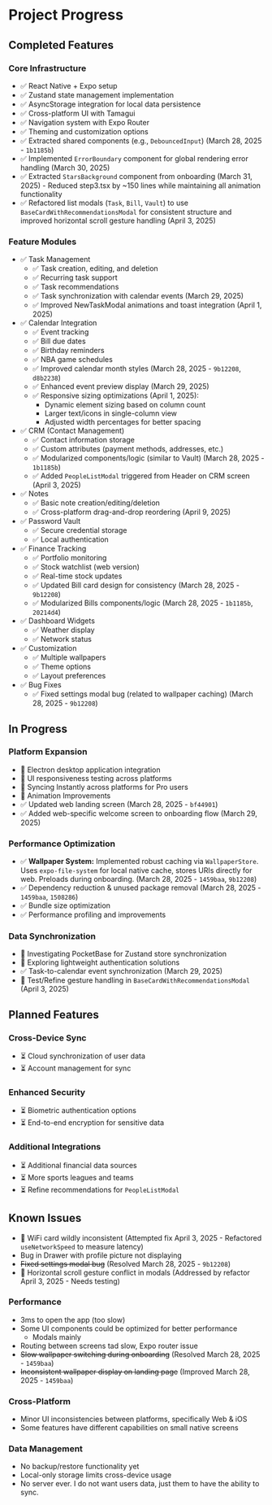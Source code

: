 # Project Progress

## Completed Features

### Core Infrastructure
- ✅ React Native + Expo setup
- ✅ Zustand state management implementation
- ✅ AsyncStorage integration for local data persistence
- ✅ Cross-platform UI with Tamagui
- ✅ Navigation system with Expo Router
- ✅ Theming and customization options
- ✅ Extracted shared components (e.g., `DebouncedInput`) (March 28, 2025 - `1b1185b`)
- ✅ Implemented `ErrorBoundary` component for global rendering error handling (March 30, 2025)
- ✅ Extracted `StarsBackground` component from onboarding (March 31, 2025) - Reduced step3.tsx by ~150 lines while maintaining all animation functionality
- ✅ Refactored list modals (`Task`, `Bill`, `Vault`) to use `BaseCardWithRecommendationsModal` for consistent structure and improved horizontal scroll gesture handling (April 3, 2025)

### Feature Modules
- ✅ Task Management
  - ✅ Task creation, editing, and deletion
  - ✅ Recurring task support
  - ✅ Task recommendations
  - ✅ Task synchronization with calendar events (March 29, 2025)
  - ✅ Improved NewTaskModal animations and toast integration (April 1, 2025)
- ✅ Calendar Integration
  - ✅ Event tracking
  - ✅ Bill due dates
  - ✅ Birthday reminders
  - ✅ NBA game schedules
  - ✅ Improved calendar month styles (March 28, 2025 - `9b12208`, `d8b2238`)
  - ✅ Enhanced event preview display (March 29, 2025)
  - ✅ Responsive sizing optimizations (April 1, 2025):
    - Dynamic element sizing based on column count
    - Larger text/icons in single-column view
    - Adjusted width percentages for better spacing
- ✅ CRM (Contact Management)
  - ✅ Contact information storage
  - ✅ Custom attributes (payment methods, addresses, etc.)
  - ✅ Modularized components/logic (similar to Vault) (March 28, 2025 - `1b1185b`)
  - ✅ Added `PeopleListModal` triggered from Header on CRM screen (April 3, 2025)
- ✅ Notes
  - ✅ Basic note creation/editing/deletion
  - ✅ Cross-platform drag-and-drop reordering (April 9, 2025)
- ✅ Password Vault
  - ✅ Secure credential storage
  - ✅ Local authentication
- ✅ Finance Tracking
  - ✅ Portfolio monitoring
  - ✅ Stock watchlist (web version)
  - ✅ Real-time stock updates
  - ✅ Updated Bill card design for consistency (March 28, 2025 - `9b12208`)
  - ✅ Modularized Bills components/logic (March 28, 2025 - `1b1185b`, `20214d4`)
- ✅ Dashboard Widgets
  - ✅ Weather display
  - ✅ Network status
- ✅ Customization
  - ✅ Multiple wallpapers
  - ✅ Theme options
  - ✅ Layout preferences
- ✅ Bug Fixes
  - ✅ Fixed settings modal bug (related to wallpaper caching) (March 28, 2025 - `9b12208`)

## In Progress

### Platform Expansion
- 🔄 Electron desktop application integration
- 🔄 UI responsiveness testing across platforms
- 🔄 Syncing Instantly across platforms for Pro users
- 🔄 Animation Improvements
- ✅ Updated web landing screen (March 28, 2025 - `bf44901`)
- ✅ Added web-specific welcome screen to onboarding flow (March 29, 2025)

### Performance Optimization
- ✅ **Wallpaper System:** Implemented robust caching via `WallpaperStore`. Uses `expo-file-system` for local native cache, stores URIs directly for web. Preloads during onboarding. (March 28, 2025 - `1459baa`, `9b12208`)
- ✅ Dependency reduction & unused package removal (March 28, 2025 - `1459baa`, `1508286`)
- ✅  Bundle size optimization
- ✅ Performance profiling and improvements 

### Data Synchronization
- 🔄 Investigating PocketBase for Zustand store synchronization
- 🔄 Exploring lightweight authentication solutions
- ✅ Task-to-calendar event synchronization (March 29, 2025)
- 🔄 Test/Refine gesture handling in `BaseCardWithRecommendationsModal` (April 3, 2025)

## Planned Features

### Cross-Device Sync
- ⏳ Cloud synchronization of user data
- ⏳ Account management for sync

### Enhanced Security
- ⏳ Biometric authentication options
- ⏳ End-to-end encryption for sensitive data

### Additional Integrations
- ⏳ Additional financial data sources
- ⏳ More sports leagues and teams
- ⏳ Refine recommendations for `PeopleListModal`

## Known Issues
- 🔄 WiFi card wildly inconsistent (Attempted fix April 3, 2025 - Refactored `useNetworkSpeed` to measure latency)
- Bug in Drawer with profile picture not displaying
- ~~Fixed settings modal bug~~ (Resolved March 28, 2025 - `9b12208`)
- 🔄 Horizontal scroll gesture conflict in modals (Addressed by refactor April 3, 2025 - Needs testing)

### Performance
- 3ms to open the app (too slow)
- Some UI components could be optimized for better performance
  - Modals mainly
- Routing between screens tad slow, Expo router issue
- ~~Slow wallpaper switching during onboarding~~ (Resolved March 28, 2025 - `1459baa`)
- ~~Inconsistent wallpaper display on landing page~~ (Improved March 28, 2025 - `1459baa`)

### Cross-Platform
- Minor UI inconsistencies between platforms, specifically Web & iOS
- Some features have different capabilities on small native screens

### Data Management
- No backup/restore functionality yet
- Local-only storage limits cross-device usage
- No server ever. I do not want users data, just them to have the ability to sync.
